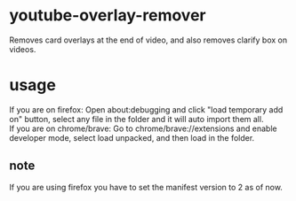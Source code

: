 # youtube-overlay-remover
Removes card overlays at the end of video, and also removes clarify box on videos.
# usage
If you are on firefox: Open about:debugging and click "load temporary add on" button, select any file in the folder and it will auto import them all. <br/>
If you are on chrome/brave: Go to chrome/brave://extensions and enable developer mode, select load unpacked, and then load in the folder.
## note
If you are using firefox you have to set the manifest version to 2 as of now.
